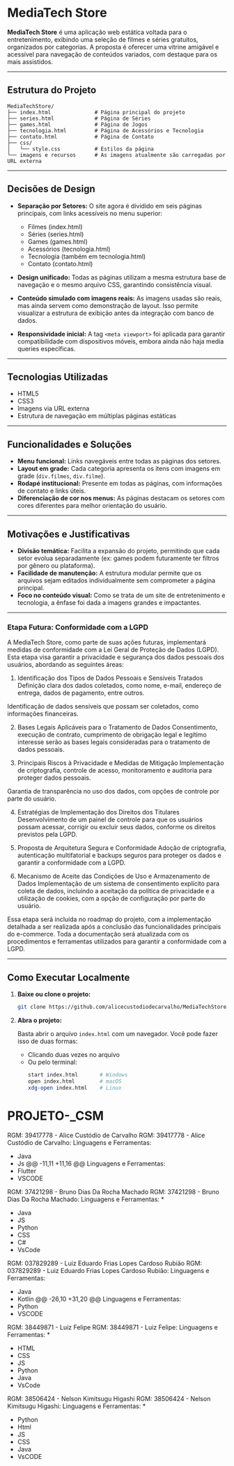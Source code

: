 # MediaTech Store

**MediaTech Store** é uma aplicação web estática voltada para o entretenimento, exibindo uma seleção de filmes e séries gratuitos, organizados por categorias. A proposta é oferecer uma vitrine amigável e acessível para navegação de conteúdos variados, com destaque para os mais assistidos.

---

## Estrutura do Projeto

```
MediaTechStore/
├── index.html              # Página principal do projeto
├── series.html             # Página de Séries
├── games.html              # Página de Jogos 
├── tecnologia.html         # Página de Acessórios e Tecnologia
├── contato.html            # Página de Contato
├── css/
│   └── style.css           # Estilos da página
└── imagens e recursos      # As imagens atualmente são carregadas por URL externa
```

---

## Decisões de Design

- **Separação por Setores:** O site agora é dividido em seis páginas principais, com links acessíveis no menu superior:
  - Filmes (index.html)
  - Séries (series.html)
  - Games (games.html)
  - Acessórios (tecnologia.html)
  - Tecnologia (também em tecnologia.html)
  - Contato (contato.html)

- **Design unificado:** Todas as páginas utilizam a mesma estrutura base de navegação e o mesmo arquivo CSS, garantindo consistência visual.
- **Conteúdo simulado com imagens reais:** As imagens usadas são reais, mas ainda servem como demonstração de layout. Isso permite visualizar a estrutura de exibição antes da integração com banco de dados.
- **Responsividade inicial:** A tag `<meta viewport>` foi aplicada para garantir compatibilidade com dispositivos móveis, embora ainda não haja media queries específicas.

---

## Tecnologias Utilizadas

- HTML5  
- CSS3  
- Imagens via URL externa  
- Estrutura de navegação em múltiplas páginas estáticas

---

## Funcionalidades e Soluções

- **Menu funcional:** Links navegáveis entre todas as páginas dos setores.
- **Layout em grade:** Cada categoria apresenta os itens com imagens em grade (`div.filmes`, `div.filme`).
- **Rodapé institucional:** Presente em todas as páginas, com informações de contato e links úteis.
- **Diferenciação de cor nos menus:** As páginas destacam os setores com cores diferentes para melhor orientação do usuário.

---

## Motivações e Justificativas

- **Divisão temática:** Facilita a expansão do projeto, permitindo que cada setor evolua separadamente (ex: games podem futuramente ter filtros por gênero ou plataforma).
- **Facilidade de manutenção:** A estrutura modular permite que os arquivos sejam editados individualmente sem comprometer a página principal.
- **Foco no conteúdo visual:** Como se trata de um site de entretenimento e tecnologia, a ênfase foi dada a imagens grandes e impactantes.

---

### Etapa Futura: Conformidade com a LGPD
A MediaTech Store, como parte de suas ações futuras, implementará medidas de conformidade com a Lei Geral de Proteção de Dados (LGPD). Esta etapa visa garantir a privacidade e segurança dos dados pessoais dos usuários, abordando as seguintes áreas:

1. Identificação dos Tipos de Dados Pessoais e Sensíveis Tratados
Definição clara dos dados coletados, como nome, e-mail, endereço de entrega, dados de pagamento, entre outros.

Identificação de dados sensíveis que possam ser coletados, como informações financeiras.

2. Bases Legais Aplicáveis para o Tratamento de Dados
Consentimento, execução de contrato, cumprimento de obrigação legal e legítimo interesse serão as bases legais consideradas para o tratamento de dados pessoais.

3. Principais Riscos à Privacidade e Medidas de Mitigação
Implementação de criptografia, controle de acesso, monitoramento e auditoria para proteger dados pessoais.

Garantia de transparência no uso dos dados, com opções de controle por parte do usuário.

4. Estratégias de Implementação dos Direitos dos Titulares
Desenvolvimento de um painel de controle para que os usuários possam acessar, corrigir ou excluir seus dados, conforme os direitos previstos pela LGPD.

5. Proposta de Arquitetura Segura e Conformidade
Adoção de criptografia, autenticação multifatorial e backups seguros para proteger os dados e garantir a conformidade com a LGPD.

6. Mecanismo de Aceite das Condições de Uso e Armazenamento de Dados
Implementação de um sistema de consentimento explícito para coleta de dados, incluindo a aceitação da política de privacidade e a utilização de cookies, com a opção de configuração por parte do usuário.

Essa etapa será incluída no roadmap do projeto, com a implementação detalhada a ser realizada após a conclusão das funcionalidades principais do e-commerce. Toda a documentação será atualizada com os procedimentos e ferramentas utilizados para garantir a conformidade com a LGPD.

---

## Como Executar Localmente

1. **Baixe ou clone o projeto:**

   ```bash
   git clone https://github.com/alicecustodiodecarvalho/MediaTechStore-proj.git
   ```

2. **Abra o projeto:**

   Basta abrir o arquivo `index.html` com um navegador. Você pode fazer isso de duas formas:

   - Clicando duas vezes no arquivo
   - Ou pelo terminal:
     ```bash
     start index.html       # Windows
     open index.html        # macOS
     xdg-open index.html    # Linux
     ```



# PROJETO-_CSM

RGM: 39417778 - Alice Custódio de Carvalho
RGM: 39417778 - Alice Custódio de Carvalho: 
Linguagens e Ferramentas:
* Java
* Js
@@ -11,11 +11,16 @@ Linguagens e Ferramentas:
* Flutter
* VSCODE

RGM: 37421298 - Bruno Dias Da Rocha Machado
RGM: 37421298 - Bruno Dias Da Rocha Machado: 
Linguagens e Ferramentas:
* 
* Java
* JS
* Python
* CSS
* C#
* VsCode

RGM: 037829289 - Luiz Eduardo Frias Lopes Cardoso Rubião
RGM: 037829289 - Luiz Eduardo Frias Lopes Cardoso Rubião: 
Linguagens e Ferramentas:
* Java
* Kotlin
@@ -26,10 +31,20 @@ Linguagens e Ferramentas:
* Python
* VSCODE

RGM: 38449871 - Luiz Felipe
RGM: 38449871 - Luiz Felipe: 
Linguagens e Ferramentas:
*
* HTML
* CSS
* JS
* Python
* Java
* VsCode

RGM: 38506424 - Nelson Kimitsugu Higashi
RGM: 38506424 - Nelson Kimitsugu Higashi: 
Linguagens e Ferramentas:
*
* Python
* Html
* JS
* CSS
* Java
* VsCODE
